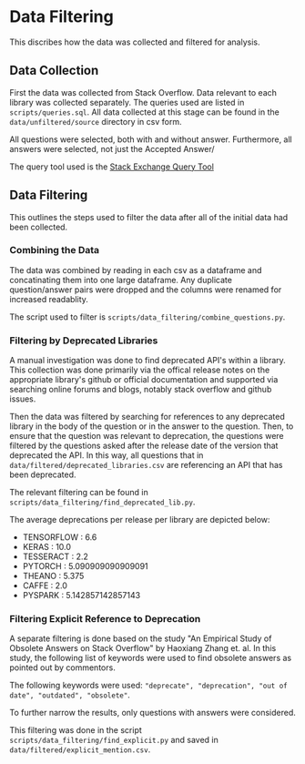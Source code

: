 # Data Filtering

This discribes how the data was collected and filtered for analysis.

## Data Collection
First the data was collected from Stack Overflow. Data relevant to each library
was collected separately. The queries used are listed in `scripts/queries.sql`.
All data collected at this stage can be found in the `data/unfiltered/source`
directory in csv form.

All questions were selected, both with and without answer. Furthermore, all answers
were selected, not just the Accepted Answer/

The query tool used is the [Stack Exchange Query Tool](https://data.stackexchange.com/stackoverflow/query/new)

## Data Filtering

This outlines the steps used to filter the data after all of the initial data had
been collected.

### Combining the Data

The data was combined by reading in each csv as a dataframe and concatinating them into
one large dataframe. Any duplicate question/answer pairs were dropped and the columns
were renamed for increased readablity.

The script used to filter is `scripts/data_filtering/combine_questions.py`.

### Filtering by Deprecated Libraries

A manual investigation was done to find deprecated API's within a library. This
collection was done primarily via the offical release notes on the appropriate
library's github or official documentation and supported via searching online
forums and blogs, notably stack overflow and github issues.

Then the data was filtered by searching for references to any deprecated library
in the body of the question or in the answer to the question. Then, to ensure that
the question was relevant to deprecation, the questions were filtered by the questions
asked after the release date of the version that deprecated the API. In this way,
all questions that in `data/filtered/deprecated_libraries.csv` are referencing an
API that has been deprecated.

The relevant filtering can be found in `scripts/data_filtering/find_deprecated_lib.py`.

The average deprecations per release per library are depicted below:
- TENSORFLOW : 6.6
- KERAS : 10.0
- TESSERACT : 2.2
- PYTORCH : 5.090909090909091
- THEANO : 5.375
- CAFFE : 2.0
- PYSPARK : 5.142857142857143

### Filtering Explicit Reference to Deprecation

A separate filtering is done based on the study "An Empirical Study of Obsolete Answers on
Stack Overflow" by Haoxiang Zhang et. al. In this study, the following list of
keywords were used to find obsolete answers as pointed out by commentors.

The following keywords were used: `"deprecate", "deprecation", "out of date", "outdated", "obsolete"`.

To further narrow the results, only questions with answers were considered.

This filtering was done in the script `scripts/data_filtering/find_explicit.py`
and saved in `data/filtered/explicit_mention.csv`.

